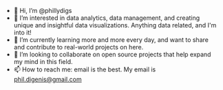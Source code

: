 - 👋 Hi, I’m @phillydigs
- 👀 I’m interested in data analytics, data management, and creating unique and insightful data visualizations. Anything data related, and I'm into it!
- 🌱 I’m currently learning more and more every day, and want to share and contribute to real-world projects on here.
- 💞️ I’m looking to collaborate on open source projects that help expand my mind in this field.
- 📫 How to reach me: email is the best. My email is phil.digenis@gmail.com

<!---
phillydigs/phillydigs is a ✨ special ✨ repository because its `README.md` (this file) appears on your GitHub profile.
You can click the Preview link to take a look at your changes.
--->
